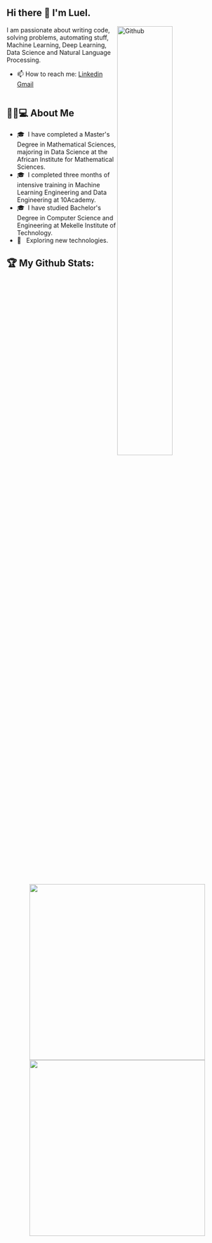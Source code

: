 ## Hi there 👋 I'm Luel.

<img width="50%" align="right" alt="Github" src="https://user-images.githubusercontent.com/48678280/88862734-4903af80-d201-11ea-968b-9c939d88a37c.gif" />

I am passionate about writing code, solving problems, automating stuff, Machine Learning, Deep Learning, Data Science and Natural Language Processing.
- 📫 How to reach me: [Linkedin](https://www.linkedin.com/in/luel-hagos1/) [Gmail](mailto:luelh0101@gmail.com)
<img src="https://komarev.com/ghpvc/?username=luelhagos&style=flat-square&color=blue" alt=""/>


## 👨🏻💻 About Me

- 🎓 &nbsp;I have completed a Master's Degree in Mathematical Sciences, majoring in Data Science at the African Institute for Mathematical Sciences.
- 🎓 &nbsp;I completed three months of intensive training in Machine Learning Engineering and Data Engineering at 10Academy.
- 🎓 &nbsp;I have studied Bachelor's Degree in Computer Science and Engineering at Mekelle Institute of Technology.
- 🤔 &nbsp; Exploring new technologies.
<!--
**luelhagos/luelhagos** is a ✨ _special_ ✨ repository because its `README.md` (this file) appears on your GitHub profile.

Here are some ideas to get you started:

- 🔭 I’m currently working on ...
- 🌱 I’m currently learning ...
- 👯 I’m looking to collaborate on ...
- 🤔 I’m looking for help with ...
- 💬 Ask me about ...
- 📫 How to reach me: ...
- 😄 Pronouns: ...
- ⚡ Fun fact: ...
-->

## :trophy: My Github Stats:

<p align="center">
  <a href="https://github.com/luelhagos">
    <img width="400px" src="https://github-readme-stats-eight-theta.vercel.app/api?username=luelhagos&show_icons=true&theme=react&include_all_commits=true&count_private=true&hide_border=true&bg_color=060B0D"/>
    <img width="400px" src="https://github-readme-streak-stats.herokuapp.com?user=luelhagos&theme=black-ice&hide_border=true&stroke=0000&background=060B0D">
  </a>
</p>




